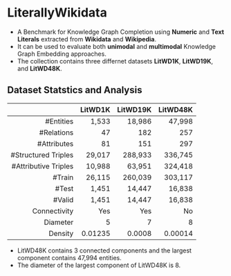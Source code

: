 # LiterallyWikidata 
- A Benchmark for Knowledge Graph Completion using **Numeric** and **Text Literals** extracted from **Wikidata** and **Wikipedia**. 
- It can be used to evaluate both **unimodal** and **multimodal** Knowledge Graph Embedding approaches. 
- The collection contains three differnet datasets **LitWD1K**, **LitWD19K**, and **LitWD48K**. 

## Dataset Statstics and Analysis
|           | LitWD1K | LitWD19K | LitWD48K |
|----------:|--------:|---------:|---------:|
|\#Entities | 1,533   | 18,986   | 47,998   |
|\#Relations| 47   | 182   | 257   |
|\#Attributes|81   | 151 |297|
|\#Structured Triples|29,017 |288,933| 336,745|
|\#Attributive Triples|10,988|63,951|324,418|
|\#Train|26,115|260,039|303,117|
|\#Test|1,451|14,447|16,838|
|\#Valid|1,451|14,447|16,838|
|Connectivity| Yes | Yes | No|
|Diameter| 5 | 7 | 8|
|Density| 0.01235 | 0.0008 | 0.00014|
- LitWD48K contains 3 connected components and the largest component contains 47,994 entities.
- The diameter of the largest component of LitWD48K is 8.








